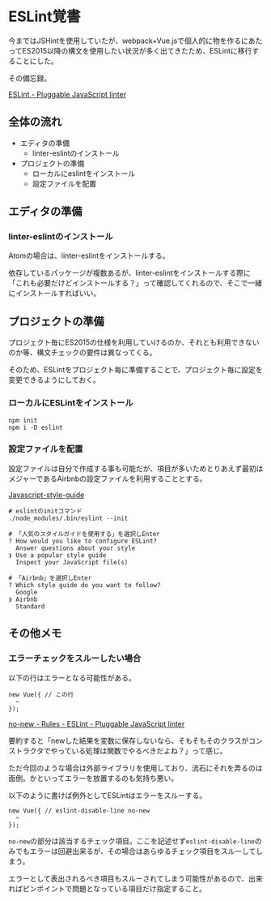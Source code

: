 # ESLint覚書

今まではJSHintを使用していたが、webpack+Vue.jsで個人的に物を作るにあたってES2015以降の構文を使用したい状況が多く出てきたため、ESLintに移行することにした。

その備忘録。

[ESLint - Pluggable JavaScript linter](https://eslint.org/)

## 全体の流れ

+ エディタの準備
  + linter-eslintのインストール
+ プロジェクトの準備
  + ローカルにeslintをインストール
  + 設定ファイルを配置

## エディタの準備

### linter-eslintのインストール

Atomの場合は、linter-eslintをインストールする。

依存しているパッケージが複数あるが、linter-eslintをインストールする際に「これも必要だけどインストールする？」って確認してくれるので、そこで一緒にインストールすればいい。


## プロジェクトの準備

プロジェクト毎にES2015の仕様を利用していけるのか、それとも利用できないのか等、構文チェックの要件は異なってくる。

そのため、ESLintをプロジェクト毎に準備することで、プロジェクト毎に設定を変更できるようにしておく。

### ローカルにESLintをインストール

```
npm init
npm i -D eslint
```

### 設定ファイルを配置

設定ファイルは自分で作成する事も可能だが、項目が多いためとりあえず最初はメジャーであるAirbnbの設定ファイルを利用することとする。

[Javascript-style-guide](https://mitsuruog.github.io/javascript-style-guide/)


```
# eslintのinitコマンド
./node_modules/.bin/eslint --init

# 「人気のスタイルガイドを使用する」を選択しEnter
? How would you like to configure ESLint?
  Answer questions about your style
❯ Use a popular style guide
  Inspect your JavaScript file(s)

# 「Airbnb」を選択しEnter
? Which style guide do you want to follow?
  Google
❯ Airbnb
  Standard
```

## その他メモ

### エラーチェックをスルーしたい場合

以下の行はエラーとなる可能性がある。

```
new Vue({ // この行
  ~
});
```

[no-new - Rules - ESLint - Pluggable JavaScript linter](https://eslint.org/docs/rules/no-new)

要約すると「newした結果を変数に保存しないなら、そもそもそのクラスがコンストラクタでやっている処理は関数でやるべきだよね？」って感じ。

ただ今回のような場合は外部ライブラリを使用しており、流石にそれを弄るのは面倒。かといってエラーを放置するのも気持ち悪い。

以下のように書けば例外としてESLintはエラーをスルーする。

```
new Vue({ // eslint-disable-line no-new
  ~
});
```

`no-new`の部分は該当するチェック項目。ここを記述せず`eslint-disable-line`のみでもエラーは回避出来るが、その場合はあらゆるチェック項目をスルーしてしまう。

エラーとして表出されるべき項目もスルーされてしまう可能性があるので、出来ればピンポイントで問題となっている項目だけ指定すること。
